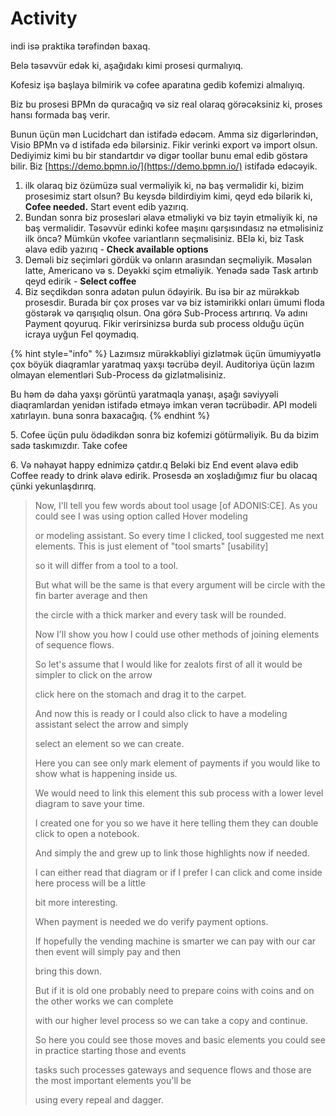 # Activity

indi isə praktika tərəfindən baxaq.

Belə təsəvvür edək ki, aşağıdakı kimi prosesi qurmalıyıq.

Kofesiz işə başlaya bilmirik və cofee aparatına gedib kofemizi almalıyıq.&#x20;

Biz bu prosesi BPMn də quracağıq və siz real olaraq görəcəksiniz ki, proses hansı formada baş verir.&#x20;

Bunun üçün mən Lucidchart dan istifadə edəcəm. Amma siz digərlərindən, Visio BPMn və d istifadə edə bilərsiniz. Fikir verinki export və import olsun. Dediyimiz kimi bu bir standartdır və digər toollar bunu emal edib göstərə bilir. Biz [https://demo.bpmn.io/](https://demo.bpmn.io/) istifadə edəcəyik.

1. ilk olaraq biz özümüzə sual verməliyik ki, nə baş verməlidir ki, bizim prosesimiz start olsun? Bu keysdə bildirdiyim kimi, qeyd edə bilərik ki, **Cofee needed.** Start event edib yazırıq.
2. Bundan sonra biz prosesləri əlavə etməliyki və biz təyin etməliyik ki, nə baş verməlidir. Təsəvvür edinki kofee maşını qarşısındasız nə etməlisiniz ilk öncə? Mümkün vkofee variantların seçməlisiniz. BElə ki, biz Task əlavə edib yazırıq - **Check available options**
3. Deməli biz seçimləri gördük və onların arasından seçməliyik. Məsələn latte, Americano və s. Deyəkki sçim etməliyik. Yenədə sadə Task artırıb qeyd edirik - **Select coffee**
4. Biz seçdikdən sonra adətən pulun ödəyirik. Bu isə bir az mürəkkəb prosesdir. Burada bir çox proses var və biz istəmirikki onları ümumi floda göstərək və qarışıqlıq olsun. Ona görə Sub-Process artırırıq. Və adını Payment qoyuruq. Fikir verirsinizsə burda sub process olduğu üçün icraya uyğun Fel qoymadıq.&#x20;

{% hint style="info" %}
Lazımsız mürəkkəbliyi gizlətmək üçün ümumiyyətlə çox böyük diaqramlar yaratmaq yaxşı təcrübə deyil. Auditoriya üçün lazım olmayan elementləri Sub-Process də gizlətməlisiniz.

Bu həm də daha yaxşı görüntü yaratmaqla yanaşı, aşağı səviyyəli diaqramlardan yenidən istifadə etməyə imkan verən təcrübədir. API modeli xatırlayın. buna sonra baxacağıq.
{% endhint %}

5\. Cofee üçün pulu ödədikdən sonra biz kofemizi götürməliyik. Bu da bizim sadə taskımızdır. Take cofee

6\. Və nəhayət happy ednimizə çatdır.q  Beləki biz End event əlavə edib Coffee ready to drink əlavə edirik. Prosesdə ən xoşladığımız fiur bu olacaq çünki yekunlaşdırırq.

>
>
>
>
> Now, I'll tell you few words about tool usage \[of ADONIS:CE]. As you could see I was using option called Hover modeling
>
> or modeling assistant. So every time I clicked, tool suggested me next elements. This is just element of "tool smarts" \[usability]
>
> so it will differ from a tool to a tool.
>
> But what will be the same is that every argument will be circle with the fin barter average and then
>
> the circle with a thick marker and every task will be rounded.
>
> Now I'll show you how I could use other methods of joining elements of sequence flows.
>
> So let's assume that I would like for zealots first of all it would be simpler to click on the arrow
>
> click here on the stomach and drag it to the carpet.
>
> And now this is ready or I could also click to have a modeling assistant select the arrow and simply
>
> select an element so we can create.
>
> Here you can see only mark element of payments if you would like to show what is happening inside us.
>
> We would need to link this element this sub process with a lower level diagram to save your time.
>
> I created one for you so we have it here telling them they can double click to open a notebook.
>
> And simply the and grew up to link those highlights now if needed.
>
> I can either read that diagram or if I prefer I can click and come inside here process will be a little
>
> bit more interesting.
>
> When payment is needed we do verify payment options.
>
> If hopefully the vending machine is smarter we can pay with our car then event will simply pay and then
>
> bring this down.
>
> But if it is old one probably need to prepare coins with coins and on the other works we can complete
>
> with our higher level process so we can take a copy and continue.
>
> So here you could see those moves and basic elements you could see in practice starting those and events
>
> tasks such processes gateways and sequence flows and those are the most important elements you'll be
>
> using every repeal and dagger.
